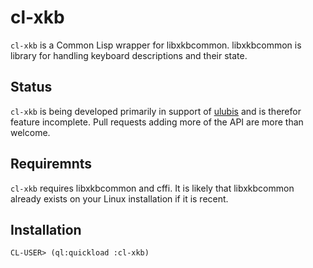 
# cl-xkb

`cl-xkb` is a Common Lisp wrapper for libxkbcommon. libxkbcommon is library for handling keyboard descriptions and their state.

## Status

`cl-xkb` is being developed primarily in support of [ulubis](https://github.com/malcolmstill/ulubis) and is therefor feature incomplete. Pull requests adding more of the API are more than welcome.

## Requiremnts

`cl-xkb` requires libxkbcommon and cffi. It is likely that libxkbcommon already exists on your Linux installation if it is recent.

## Installation

```
CL-USER> (ql:quickload :cl-xkb)
```
